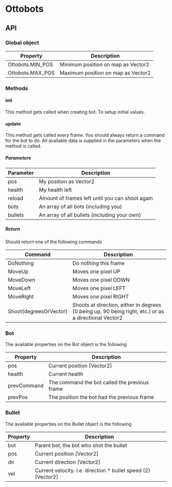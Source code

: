 Ottobots
========

## API

### Global object

Property  | Description
--------- | -------------
Ottobots.MIN_POS | Minimum position on map as Vector2
Ottobots.MAX_POS | Maximum position on map as Vector2


### Methods

#### init

This method gets called when creating bot. To setup initial values.

#### update

This method gets called every frame. You should always return a command for the bot to do. All available data is supplied in the parameters when the method is called.

##### Parameters
Parameter | Description
--------- | -------------
pos       | My position as Vector2
health    | My health left
reload    | Amount of frames left until you can shoot again
bots      | An array of all bots (including you)
bullets   | An array of all bullets (including your own)

##### Return
Should return one of the following commands

Command   | Description
--------- | -------------
DoNothing | Do nothing this frame
MoveUp    | Moves one pixel UP
MoveDown  | Moves one pixel DOWN
MoveLeft  | Moves one pixel LEFT
MoveRight | Moves one pixel RIGHT
Shoot(degreesOrVector) | Shoots at direction, either in degrees (0 being up, 90 being right, etc.) or as a directional Vector2


### Bot

The available properties on the Bot object is the following

Property    | Description
----------- | -------------
pos         | Current position [Vector2]
health      | Current health
prevCommand | The command the bot called the previous frame
prevPos     | The position the bot had the previous frame


### Bullet

The available properties on the Bullet object is the following

Property   | Description
---------- | -------------
bot        | Parent bot, the bot who shot the bullet
pos        | Current position [Vector2]
dir        | Current direction [Vector2]
vel        | Current velocity. I.e. direction * bullet speed (2) [Vector2]
